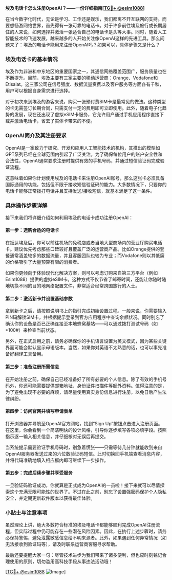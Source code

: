 **埃及电话卡怎么注册OpenAI？——一份详细指南[[TG💪+ @esim1088](https://t.me/s/esim1088)]**

在当今数字化时代，无论是学习、工作还是娱乐，我们都离不开互联网的支持。而要想畅游网络世界，首先得有一张可靠的电话卡。对于许多前往埃及旅行或长期居住的人来说，如何选择并激活一张适合自己的电话卡是头等大事。同时，随着人工智能技术的飞速发展，越来越多的人开始关注像OpenAI这样的先进工具。那么问题来了：埃及的电话卡能用来注册OpenAI吗？如果可以，具体步骤又是什么？

### 埃及电话卡的基本情况

埃及作为非洲和中东地区的重要国家之一，其通信网络覆盖范围广，服务质量也在不断提升。目前，埃及主要有三家主要的移动运营商：Orange、Vodafone和Etisalat。这三家公司在信号强度、数据流量资费以及客户服务等方面各有千秋，用户可以根据自身需求进行选择。

对于初次来到埃及的游客来说，购买一张预付费SIM卡是最常见的做法。这种类型的卡无需签订长期合同，只需支付一定的费用即可立即使用。此外，随着电子化趋势的发展，现在还出现了虚拟eSIM卡服务，它允许用户通过手机应用程序直接下载并激活电话卡，省去了实体卡带来的不便。

### OpenAI简介及其注册要求

OpenAI是一家致力于研究、开发和应用人工智能技术的机构，其推出的模型如GPT系列已经在全球范围内引起了广泛关注。为了确保每位用户的账户安全性和合法性，OpenAI通常要求注册时提供有效的手机号码，并通过短信验证码完成验证流程。

这意味着如果你计划使用埃及的电话卡来注册OpenAI账号，那么这张卡必须具备国际通用的功能，包括但不限于接收短信验证码的能力。大多数情况下，只要你的电话卡能够正常拨打电话并且支持发送/接收短信，就基本满足了这一条件。

### 具体操作步骤详解

接下来我们将详细介绍如何利用埃及的电话卡成功注册OpenAI：

#### 第一步：选购合适的电话卡

在抵达埃及后，你可以前往机场的免税店或者当地大型商场内的营业厅购买电话卡。建议优先考虑那些口碑较好且覆盖广泛的运营商产品。比如Orange提供的套餐通常涵盖较多的数据流量，并且客服团队也较为专业；而Vodafone则以其低廉的价格吸引了大量预算有限的消费者。

如果你更倾向于体验现代化解决方案，则可以考虑订购来自第三方平台（例如Esim1088）提供的虚拟eSIM卡。这种方式不仅节省了邮寄时间，还能让你随时随地切换不同的目的地网络配置文件，非常适合经常跨国旅行的人士。

#### 第二步：激活新卡并设置基础参数

拿到新卡之后，请按照说明书上的指引完成初始设置过程。一般来说，你需要输入PIN码解锁SIM卡，并根据提示登录到官方应用程序中查询余额状况。同时别忘了确认你的设备是否已正确连接至本地蜂窝基站——可以通过拨打测试号码（如*100#）来检查当前状态。

另外，在正式启用之前，请务必确保你的手机语言设置为英文模式，因为某些关键界面可能会默认显示母语版本。当然，如果你对英语不太熟悉的话，也可以事先准备好翻译工具备用。

#### 第三步：准备注册所需信息

在开始注册之前，确保自己已经准备好了所有必要的个人信息。除了有效的手机号码外，你还可能需要提供邮箱地址、身份证件扫描件等额外资料。值得注意的是，为了避免出现不必要的麻烦，请尽量使用真实身份信息进行注册，以免日后产生法律纠纷。

#### 第四步：访问官网并填写申请表单

打开浏览器并导航至OpenAI官方网站，找到“Sign Up”按钮点击进入注册页面。在这里，你会看到一个简洁明快的设计风格，引导你逐步填写各项必填字段。按照指示逐一输入相关信息，并仔细核对无误后再提交。

当系统提示需要验证手机号码时，别急着慌张——只需等待几分钟就能收到来自OpenAI服务器发送过来的六位数验证码短信。此时切换回手机端查看消息内容，并将代码准确地填入相应框内即可继续下一步操作。

#### 第五步：完成后续步骤并享受服务

一旦验证码验证成功，你就算是正式成为OpenAI的一员啦！接下来就可以尽情探索这个充满无限可能性的世界了。不过在此之前，别忘了设置强密码保护个人隐私安全，并定期更新软件版本以获得最佳体验。

### 小贴士与注意事项

虽然理论上讲，绝大多数符合标准的埃及电话卡都能够顺利完成OpenAI注册流程，但实际过程中仍可能存在一些潜在风险因素。因此，在执行上述步骤时，请务必保持警惕，避免泄露敏感信息给不明来源者。此外，如果遇到任何异常情况（如无法接收到验证码等），请及时联系运营商客服寻求帮助。

最后还要提醒大家一句：尽管技术进步为我们带来了诸多便利，但也应时刻铭记合理使用的原则，切勿滥用高科技手段从事违法活动哦！

[[TG💪+ @esim1088](https://t.me/s/esim1088) ![Image](https://i.postimg.cc/4NQfJmqS/Snipaste-2025-05-13-00-14-12.png)]